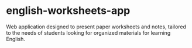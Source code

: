 # english-worksheets-app
Web application designed to present paper worksheets and notes, tailored to the needs of students looking for organized materials for learning English.
